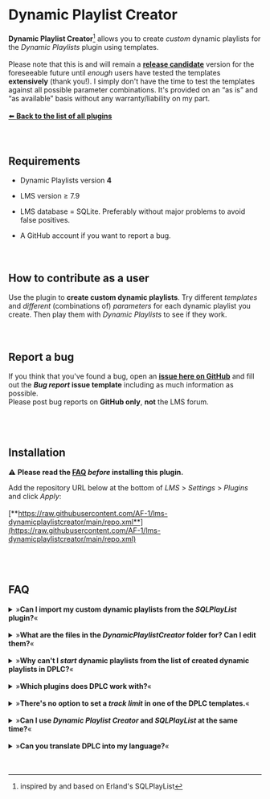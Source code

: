 # Dynamic Playlist Creator

**Dynamic Playlist Creator**[^1] allows you to create *custom* dynamic playlists for the *Dynamic Playlists* plugin using templates.<br><br>
Please note that this is and will remain a [**release candidate**](https://en.wiktionary.org/wiki/release_candidate) version for the foreseeable future until *enough* users have tested the templates **extensively** (thank you!). I simply don't have the time to test the templates against all possible parameter combinations. It's provided on an “as is” and “as available” basis without any warranty/liability on my part.
<br><br>
[⬅️ **Back to the list of all plugins**](https://github.com/AF-1/)
<br><br><br>


## Requirements
- Dynamic Playlists version **4**

- LMS version ≥ 7.9

- LMS  database = SQLite. Preferably without major problems to avoid false positives.

- A GitHub account if you want to report a bug.
<br><br><br>


## How to contribute as a user
Use the plugin to **create custom dynamic playlists**. Try different *templates* and *different* (combinations of) *parameters* for each dynamic playlist you create. Then play them with *Dynamic Playlists* to see if they work.
<br><br><br>


## Report a bug
If you think that you've found a bug, open an [**issue here on GitHub**](https://github.com/AF-1/lms-dynamicplaylistcreator/issues) and fill out the ***Bug report* issue template** including as much information as possible.<br>
Please post bug reports on **GitHub only**, **not** the LMS forum.
<br><br><br><br>


## Installation
⚠️ **Please read the [FAQ](https://github.com/AF-1/lms-dynamicplaylistcreator#faq) *before* installing this plugin.**<br>

Add the repository URL below at the bottom of *LMS* > *Settings* > *Plugins* and click *Apply*:<br><br>
[**https://raw.githubusercontent.com/AF-1/lms-dynamicplaylistcreator/main/repo.xml**](https://raw.githubusercontent.com/AF-1/lms-dynamicplaylistcreator/main/repo.xml)
<br><br><br><br>


## FAQ

<details><summary>»<b>Can I import my custom dynamic playlists from the <i>SQLPlayList</i> plugin?</b>«</summary><br><p>
No, you <b>can't</b> import or migrate dynamic playlist definitions from the <i>SQLPlayList</i> plugin to <i>Dynamic Playlist <b>Creator</b></i>. They are based on templates which are different from the ones that DPLC uses.<br><br>
However, if you've saved your dynamic playlist in SQLPlayList as <b>customized SQL</b>, you could try to <b>use it directly in Dynamic Playlists</b>:<br>

- locate your dynamic playlist definition file <i>filename<b>.sql.xml</b></i><br>

- change the file extension to <b>sql</b>, i.e. lose the <i>xml</i><br>

- move the file to Dynamic Playlist's folder for custom dynamic playlists called <b>DPL-custom-lists</b>.<br><br>

If you want to use a custom dynamic playlist with DPL version <b>4</b>, you'll have to make sure that it returns track <b>ids</b>, not track <b>urls</b>.<br>See <a href="https://github.com/AF-1/lms-dynamicplaylists#faq"><b>DPL upgrade FAQ</b></a>.
</p></details><br>

<details><summary>»<b>What are the files in the <i>DynamicPlaylistCreator</i> folder for? Can I edit them?</b>«</summary><br><p>
When you create/edit and then <i>save</i> a custom dynamic playlist, DPLC will create 2 files in the <i>DynamicPlaylistCreator</i> folder (default location in the LMS playlists folder, can be changed in the plugin settings):<br>
the file with the <b>customvalues.xml</b> extension contains the (template) values you selected for this dynamic playlist. It allows you to edit or update your custom dynamic playlist at a later time.<br>
In addition, DPLC will <b>always</b> save your custom dynamic playlist as an SQLite statement (file extension: <b>sql</b>) because <i>Dynamic Playlists</i> searches the DPLC custom folder for them.<br><br>
<b>Do <i>not</i> manually move or edit any of these files!</b> DPLC will overwrite the changes. Or worse, your custom dynamic playlist will no longer work.
</p></details><br>

<details><summary>»<b>Why can't I <i>start</i> dynamic playlists from the list of created dynamic playlists in DPLC?</b>«</summary><br><p>
DPLC does not contain any code to play songs or handle parameters - which it would need to start dynamic playlists with <i>user-input parameters</i>. SQLPlayList contained a lot of duplicate code from DPL <b>2</b> especially for this purpose. I guess, this was rather unproblematic and manageable at the time, because the number of user-input parameters in DPL <b>2</b> was more limited and less complex (no multiple selections, no preselection etc.).<br>
I decided to create DPLC more as a kind of dynamic playlist construction kit without duplicate code, which should make the plugin easier to maintain and update. That's why there's no play button in DPLC.
</p></details><br>

<details><summary>»<b>Which plugins does DPLC work with?</b>«</summary><br><p>
It's compatible with <a href="https://github.com/AF-1/lms-dynamicplaylists#faq"><b>Dynamic Playlists 4</b></a>, <a href="https://github.com/AF-1/lms-alternativeplaycount"><b>Alternative Play Count</b></a> and <a href="https://github.com/AF-1/lms-customskip#custom-skip"><b>Custom Skip 3</b></a>.<br><b>CustomScan</b>: could work, not tested. Compatibility not guaranteed, not supported by me.
</p></details><br>

<details><summary>»<b>There's no option to set a <i>track limit</i> in one of the DPLC templates.</b>«</summary><br><p>
Dynamic playlists that use DPL <b>4</b>'s <b>cache option</b> cannot have a track limit because DPL 4 will load <b>all</b> tracks matching the dynamic playlist's search parameter into the cache. DPL 4 will then add small batches of tracks to the players's current playlist. The number of new unplayed tracks to be added per batch can be set in the DPL settings. It's a global setting for all dynamic playlists (except album dynamic playlists which should add complete albums).
</p></details><br>

<details><summary>»<b>Can I use <i>Dynamic Playlist Creator</i> and <i>SQLPlayList</i> at the same time?</b>«</summary><br><p>
Yes. <i>Dynamic Playlists</i> version <b>4</b> will ignore SQLPlayList but there's no harm in keeping it installed.
</p></details><br>

<details><summary>»<b>Can you translate DPLC into my language?</b>«</summary><br><p>
This plugin will not be localized because parameter names and value names are baked into the templates. And a halfway localized version is worse than a non-localized one.
</p></details><br>
<br>

[^1]:inspired by and based on Erland's SQLPlayList